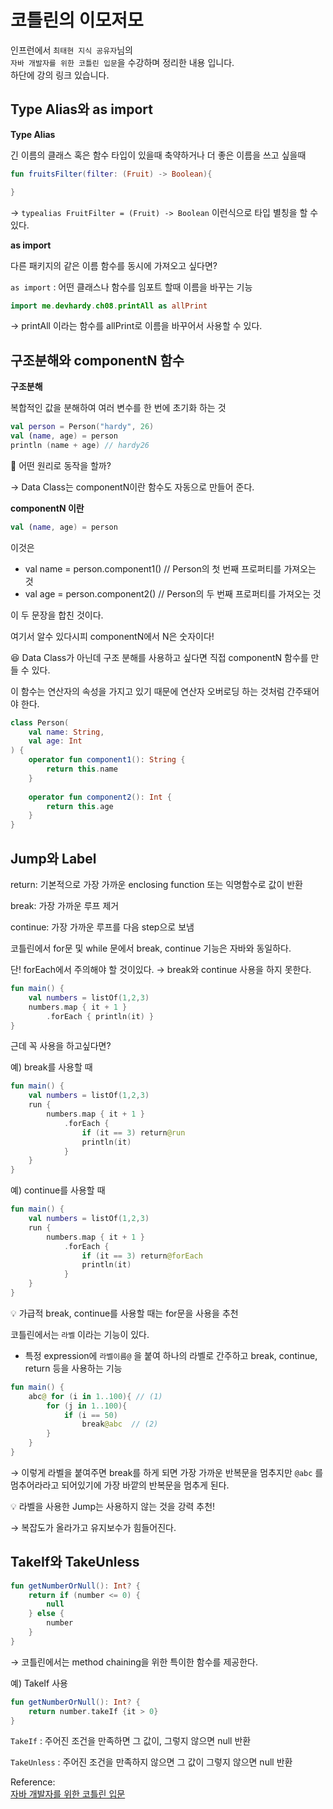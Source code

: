 # 코틀린의 이모저모

인프런에서 `최태현 지식 공유자`님의   
`자바 개발자를 위한 코틀린 입문`을 수강하며  정리한 내용 입니다.  
하단에 강의 링크 있습니다.

## Type Alias와 as import

**Type Alias**

긴 이름의 클래스 혹은 함수 타입이 있을때 축약하거나 더 좋은 이름을 쓰고 싶을때

```kotlin
fun fruitsFilter(filter: (Fruit) -> Boolean){

}
```

→ `typealias FruitFilter = (Fruit) -> Boolean` 이런식으로 타입 별칭을 할 수 있다.

**as import**

다른 패키지의 같은 이름 함수를 동시에 가져오고 싶다면?

`as import` : 어떤 클래스나 함수를 임포트 할때 이름을 바꾸는 기능

```kotlin
import me.devhardy.ch08.printAll as allPrint
```

→ printAll 이라는 함수를 allPrint로 이름을 바꾸어서 사용할 수 있다.

## 구조분해와 componentN 함수

**구조분해**

복합적인 값을 분해하여 여러 변수를 한 번에 초기화 하는 것

```kotlin
val person = Person("hardy", 26)
val (name, age) = person
println (name + age) // hardy26 
```

🧱 어떤 원리로 동작을 할까?

→ Data Class는 componentN이란 함수도 자동으로 만들어 준다.

**componentN 이란**

```kotlin
val (name, age) = person
```

이것은

- val name = person.component1() // Person의 첫 번째 프로퍼티를 가져오는 것
- val age = person.component2() // Person의 두 번째 프로퍼티를 가져오는 것

이 두 문장을 합친 것이다.

여기서 알수 있다시피 componentN에서 N은 숫자이다!

😆 Data Class가 아닌데 구조 분해를 사용하고 싶다면 직접 componentN 함수를 만들 수 있다.

이 함수는 연산자의 속성을 가지고 있기 때문에 연산자 오버로딩 하는 것처럼 간주돼어야 한다.

```kotlin
class Person(
	val name: String,
	val age: Int
) {
	operator fun component1(): String {
		return this.name
	}
	
	operator fun component2(): Int {
		return this.age
	}
}
```

## Jump와 Label

return: 기본적으로 가장 가까운 enclosing function 또는 익명함수로 값이 반환

break: 가장 가까운 루프 제거

continue: 가장 가까운 루프를 다음 step으로 보냄

코틀린에서 for문 및 while 문에서 break, continue 기능은 자바와 동일하다. 

단! forEach에서 주의해야 할 것이있다. → break와 continue 사용을 하지 못한다.

```kotlin
fun main() {
    val numbers = listOf(1,2,3)
    numbers.map { it + 1 }
        .forEach { println(it) }
}
```

근데 꼭 사용을 하고싶다면?

예) break를 사용할 때

```kotlin
fun main() {
    val numbers = listOf(1,2,3)
    run {
        numbers.map { it + 1 }
            .forEach {
                if (it == 3) return@run
                println(it)
            }
    }
}
```

예) continue를 사용할 때

```kotlin
fun main() {
    val numbers = listOf(1,2,3)
    run {
        numbers.map { it + 1 }
            .forEach {
                if (it == 3) return@forEach
                println(it)
            }
    }
}
```

<aside>
💡 가급적 break, continue를 사용할 때는 for문을 사용을 추천

</aside>

코틀린에서는 `라벨` 이라는 기능이 있다.

- 특정 expression에 `라벨이름@` 을 붙여 하나의 라벨로 간주하고 break, continue, return 등을 사용하는 기능

```kotlin
fun main() {
    abc@ for (i in 1..100){ // (1)
        for (j in 1..100){
            if (i == 50)
                break@abc  // (2)
        }
    }
}
```

→ 이렇게 라벨을 붙여주면 break를 하게 되면 가장 가까운 반복문을 멈추지만 `@abc` 를 멈추어라라고 되어있기에 가장 바깥의 반복문을 멈추게 된다.

<aside>
💡 라벨을 사용한 Jump는 사용하지 않는 것을 강력 추천!

</aside>

→ 복잡도가 올라가고 유지보수가 힘들어진다.

## TakeIf와 TakeUnless

```kotlin
fun getNumberOrNull(): Int? {
	return if (number <= 0) {
		null
	} else {
		number
	}
}
```

→ 코틀린에서는 method chaining을 위한 특이한 함수를 제공한다.

예) TakeIf 사용

```kotlin
fun getNumberOrNull(): Int? {
	return number.takeIf {it > 0}
}
```

`TakeIf` : 주어진 조건을 만족하면 그 값이, 그렇지 않으면 null 반환

`TakeUnless` : 주어진 조건을 만족하지 않으면 그 값이 그렇지 않으면 null 반환

Reference:  
[자바 개발자를 위한 코틀린 입문](https://www.inflearn.com/course/java-to-kotlin/dashboard)